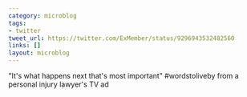 ```yaml
---
category: microblog
tags:
- twitter
tweet_url: https://twitter.com/ExMember/status/9296943532482560
links: []
layout: microblog
---
```

"It's what happens next that's most important" #wordstoliveby from a personal injury lawyer's TV ad
